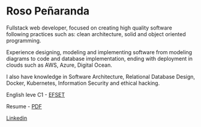# Roso Peñaranda

Fullstack web developer, focused on creating high quality software following practices such as: clean architecture, solid and object oriented programming.

Experience designing, modeling and implementing software from modeling diagrams to code and database implementation, ending with deployment in clouds such as AWS, Azure, Digital Ocean.

I also have knowledge in Software Architecture, Relational Database Design, Docker, Kubernetes, Information Security and ethical hacking.

English leve C1 - [EFSET](https://github.com/RosoPenaranda/RosoPenaranda/blob/master/EF-SET-Certificate.pdf)

Resume - [PDF](https://github.com/RosoPenaranda/RosoPenaranda/blob/master/Roso_Antonio_Peñaranda.pdf)

[Linkedin](https://www.linkedin.com/mwlite/in/roso-pe%C3%B1aranda-274649a5)
